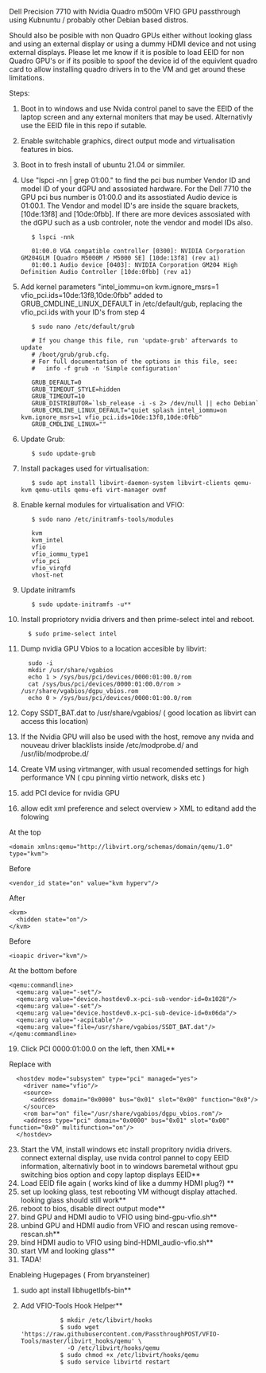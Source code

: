 Dell Precision 7710 with Nvidia Quadro m500m VFIO GPU passthrough using Kubnuntu / probably other Debian based distros.

Should also be posible with non Quadro GPUs either without looking glass and using an external display or using a dummy HDMI device and not using external displays.  Please let me know if it is posible to load EEID for non Quadro GPU's or if its posible to spoof the device id of the equivlent quadro card to allow installing quadro drivers in to the VM and get around these limitations. 


Steps:

1. Boot in to windows and use Nvida control panel to save the EEID of the laptop screen and any external moniters that may be used. Alternativly use the EEID file in this repo if sutable.
2. Enable switchable graphics, direct output mode and virtualisation features in bios.
3. Boot in to fresh install of ubuntu 21.04 or simmiler.
4. Use "lspci -nn | grep 01:00." to find the pci bus number Vendor ID and model ID of your dGPU and assosiated hardware. For the Dell 7710 the GPU pci bus number is 01:00.0 and its assostiated Audio device is 01:00.1.   The Vendor and model ID's are inside the square brackets, [10de:13f8] and [10de:0fbb]. If there are more devices assosiated with the dGPU such as a usb controler, note the vendor and model IDs also.

          $ lspci -nnk
          
          01:00.0 VGA compatible controller [0300]: NVIDIA Corporation GM204GLM [Quadro M5000M / M5000 SE] [10de:13f8] (rev a1)
          01:00.1 Audio device [0403]: NVIDIA Corporation GM204 High Definition Audio Controller [10de:0fbb] (rev a1)
          
          
5. Add kernel parameters "intel_iommu=on kvm.ignore_msrs=1 vfio_pci.ids=10de:13f8,10de:0fbb" added to GRUB_CMDLINE_LINUX_DEFAULT in /etc/default/gub, replacing the vfio_pci.ids with your ID's from step 4

          $ sudo nano /etc/default/grub
          
          # If you change this file, run 'update-grub' afterwards to update
          # /boot/grub/grub.cfg.
          # For full documentation of the options in this file, see:
          #   info -f grub -n 'Simple configuration'

          GRUB_DEFAULT=0
          GRUB_TIMEOUT_STYLE=hidden
          GRUB_TIMEOUT=10
          GRUB_DISTRIBUTOR=`lsb_release -i -s 2> /dev/null || echo Debian`
          GRUB_CMDLINE_LINUX_DEFAULT="quiet splash intel_iommu=on kvm.ignore_msrs=1 vfio_pci.ids=10de:13f8,10de:0fbb"
          GRUB_CMDLINE_LINUX=""



6. Update Grub:

          $ sudo update-grub
          
7. Install packages used for virtualisation:

          $ sudo apt install libvirt-daemon-system libvirt-clients qemu-kvm qemu-utils qemu-efi virt-manager ovmf

8. Enable kernal modules for virtualisation and VFIO:

          $ sudo nano /etc/initramfs-tools/modules
          
          kvm
          kvm_intel
          vfio
          vfio_iommu_type1
          vfio_pci
          vfio_virqfd
          vhost-net


9. Update initramfs 

          $ sudo update-initramfs -u**
          
10. Install propriotory nvidia drivers and then prime-select intel and reboot.

          $ sudo prime-select intel
          
11. Dump nvidia GPU Vbios to a location accesible by libvirt:

          sudo -i
          mkdir /usr/share/vgabios
          echo 1 > /sys/bus/pci/devices/0000:01:00.0/rom
          cat /sys/bus/pci/devices/0000:01:00.0/rom > /usr/share/vgabios/dgpu_vbios.rom
          echo 0 > /sys/bus/pci/devices/0000:01:00.0/rom

12. Copy SSDT_BAT.dat to /usr/share/vgabios/ ( good location as libvirt can access this location)

13. If the Nvidia GPU will also be used with the host, remove any nvida and nouveau driver blacklists inside /etc/modprobe.d/ and /usr/lib/modprobe.d/ 

15. Create VM using virtmanger,  with usual recomended settings for high performance VN ( cpu pinning virtio network, disks etc )
16. add PCI device for nvidia GPU
17. allow edit xml preference and select overview > XML to editand add the folowing

At the top
  
    <domain xmlns:qemu="http://libvirt.org/schemas/domain/qemu/1.0" type="kvm">
        
Before </hyperv>

    <vendor_id state="on" value="kvm hyperv"/>

After </hyperv>

    <kvm>
      <hidden state="on"/>
    </kvm>

Before </features>
      
    <ioapic driver="kvm"/>

At the bottom before </domain>

    <qemu:commandline>
      <qemu:arg value="-set"/>
      <qemu:arg value="device.hostdev0.x-pci-sub-vendor-id=0x1028"/>
      <qemu:arg value="-set"/>
      <qemu:arg value="device.hostdev0.x-pci-sub-device-id=0x06da"/>
      <qemu:arg value="-acpitable"/>
      <qemu:arg value="file=/usr/share/vgabios/SSDT_BAT.dat"/>
    </qemu:commandline>
        
        
        
19. Click PCI 0000:01:00.0 on the left,  then XML**

Replace with 

      <hostdev mode="subsystem" type="pci" managed="yes">
        <driver name="vfio"/>
        <source>
          <address domain="0x0000" bus="0x01" slot="0x00" function="0x0"/>
        </source>
        <rom bar="on" file="/usr/share/vgabios/dgpu_vbios.rom"/>
        <address type="pci" domain="0x0000" bus="0x01" slot="0x00" function="0x0" multifunction="on"/>
      </hostdev>
    
    
23. Start the VM, install windows etc install propritory nvidia drivers. connect external display,  use nvida control pannel to copy EEID information,  alternativly boot in to windows baremetal without gpu switching bios option and copy laptop displays EEID**
24. Load EEID file again ( works kind of like a dummy HDMI plug?) **
25. set up looking glass,  test rebooting VM withougt display attached.  looking glass should still work**
26. reboot to bios,  disable direct output mode**
27. bind GPU and HDMI audio to VFIO using bind-gpu-vfio.sh**
28. unbind GPU and HDMI audio from VFIO and rescan using remove-rescan.sh**
29. bind HDMI audio to VFIO using bind-HDMI_audio-vfio.sh**
30. start VM and looking glass**
31.  TADA! 

  

Enableing Hugepages ( From bryansteiner)
 1. sudo apt install libhugetlbfs-bin**
 2. Add VFIO-Tools Hook Helper**

                   $ mkdir /etc/libvirt/hooks
                   $ sudo wget 'https://raw.githubusercontent.com/PassthroughPOST/VFIO-Tools/master/libvirt_hooks/qemu' \
                     -O /etc/libvirt/hooks/qemu
                   $ sudo chmod +x /etc/libvirt/hooks/qemu
                   $ sudo service libvirtd restart
